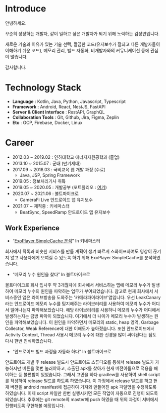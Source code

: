 # Introduce

안녕하세요.

꾸준히 성장하는 개발자, 같이 일하고 싶은 개발자가 되기 위해 노력하는 김성연입니다.

새로운 기술과 이유가 있는 기술 선택, 깔끔한 코드(유지보수가 잘되고 다른 개발자들이 이해하기 쉬운 코드), 메모리 관리, 빌드 자동화, 비개발자와의 커뮤니케이션 등에 관심이 많습니다.

감사합니다.

# Technology Stack

- **Language** : Kotlin, Java, Python, Javascript, Typescript
- **Framework** : Android, React, NestJS, FastAPI
- **Server & Client Interface** : RestAPI, GraphQL
- **Collaboration Tools** : Git, Github, Jira, Figma, Zeplin
- **Etc** : GCP, Firebase, Docker, Linux

# Career

- 2012.03 ~ 2019.02 : 인하대학교 에너지자원공학과 (졸업)
- 2013.10 ~ 2015.07 : 군대 (만기제대)
- 2017.09 ~ 2018.03 : 국비교육 웹 개발 과정 (수료)
    - Java, JSP, Spring Framework
- 2019.05 : 정보처리기사 취득
- 2019.05 ~ 2020.05 : 개발공부 (포트폴리오 : [여기](https://github.com/yeon1216/introduce/blob/main/portfolio.md))
- 2020.07 ~ 2021.06 : 볼트마이크로
    - CameraFi Live 안드로이드 앱 유지보수
- 2021.07 ~ 재직중 : 키네마스터
    - BeatSync, SpeedRamp 안드로이드 앱 유지보수

## Work Experience

- “[ExoPlayer SimpleCache 분석](https://github.com/yeon1216/introduce/blob/main/ExoPlayer-SimpleCache.md)” In 키네마스터

 회사에서 틱톡과 비슷한 서비스를 만들 계획이 생겨 빠르게 스와이프하여도 영상이 끊기지 않고 사용자에게 보여질 수 있도록 하기 위해 ExoPlayer SimpleCache를 분석하였습니다.
 
 

- “메모리 누수 원인을 찾다” In 볼트마이크로 

 볼트마이크로 회사 입사후 약 3개월차에 회사에서 서비스하는 앱에 메모리 누수가 발생하여 메모리 누수의 원인을 파악하는 업무가 부여되었습니다. 참고로 현재 회사에서 서비스중인 앱은 라이브방송을 도와주는 '카메라파이라이브'앱입니다. 우선 LeakCanary라는 안드로이드 메모리 누수를 탐지해주는 라이브러리를 사용하여 메모리 누수가 어디서 일어나는지 파악해보았습니다. 해당 라이브러리를 사용하니 메모리 누수가 어디에서 발생하는지는 금방 파악이 되었습니다. 여기에서 더 나아가 메모리 누수가 발생하는 원인을 파악해보았습니다. 이 원인을 파악하면서 메모리의 static, heap 영역, Garbage Collector, Weak Reference에 대한 이해도가 높아졌습니다. 또한 안드로이드에서 Activity Context, Thread 사용시 메모리 누수에 대한 신경을 많이 써야된다는 점도 다시 한번 인식하였습니다.



- “안드로이드 빌드 과정을 자동화 하다” In 볼트마이크로 

 안드로이드 개발 후 release 빌드시 안드로이드 스튜디오를 통해서 release 빌드가 가능하지만 버튼을 몇번 눌러야하고, 추출된 apk를 찾아가 현재 버전이름으로 적용을 해야하는 등 불편함이 있었습니다. 그래서 고민을 하다 gradlew를 사용하여 shell script를 작성하여 release 빌드를 하도록 하였습니다. 이 과정에서 release 빌드를 하고 현재 버전을 android manifest에 접근하여 가져와 만들어진 apk 파일명을 수정하도록 하였습니다. 이제 script 파일만 한번 실행시키면 모든 작업이 자동으로 진행이 되도록 되었습니다. 추후에는 git remote의 master에 push 하였을 때 위의 과정이 서버에서 진행되도록 구현해볼 예정입니다.
